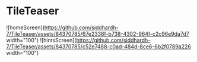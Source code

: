 # TileTeaser
![homeScreen](https://github.com/siddhardh-7/TileTeaser/assets/84370785/67e2338f-b738-4302-964f-c2c96e9da7d7 width="100")
![hintsScreen](https://github.com/siddhardh-7/TileTeaser/assets/84370785/c52e7488-c0ad-484d-8ce6-6b2f0789a226 width="100")
